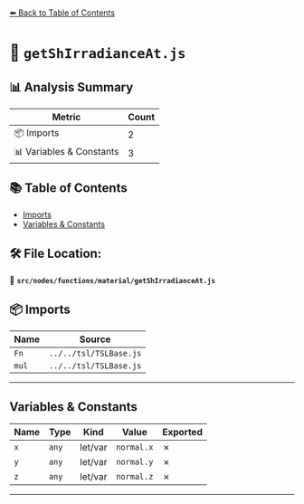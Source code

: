 [⬅️ Back to Table of Contents](../../../../index.md)

# 📄 `getShIrradianceAt.js`

## 📊 Analysis Summary

| Metric | Count |
|--------|-------|
| 📦 Imports | 2 |
| 📊 Variables & Constants | 3 |

## 📚 Table of Contents

- [Imports](#imports)
- [Variables & Constants](#variables-constants)

## 🛠️ File Location:
📂 **`src/nodes/functions/material/getShIrradianceAt.js`**

## 📦 Imports

| Name | Source |
|------|--------|
| `Fn` | `../../tsl/TSLBase.js` |
| `mul` | `../../tsl/TSLBase.js` |


---

## Variables & Constants

| Name | Type | Kind | Value | Exported |
|------|------|------|-------|----------|
| `x` | `any` | let/var | `normal.x` | ✗ |
| `y` | `any` | let/var | `normal.y` | ✗ |
| `z` | `any` | let/var | `normal.z` | ✗ |


---